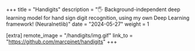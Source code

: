 +++
title = "Handigits"
description = "🖐️ Background-independent deep learning model for hand sign digit recognition, using my own Deep Learning framework! (Neuralnetlib)"
date = "2024-05-27"
weight = 1

[extra]
remote_image = "/handigits/img.gif"
link_to = "https://github.com/marcpinet/handigits"
+++